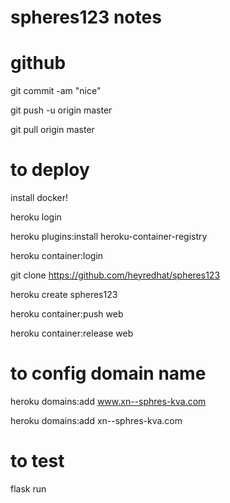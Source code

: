 # spheres123 notes

# github
git commit -am "nice"

git push -u origin master

git pull origin master

# to deploy
install docker!

heroku login 

heroku plugins:install heroku-container-registry

heroku container:login

git clone https://github.com/heyredhat/spheres123

heroku create spheres123

heroku container:push web

heroku container:release web

# to config domain name
heroku domains:add www.xn--sphres-kva.com

heroku domains:add xn--sphres-kva.com

# to test

flask run
